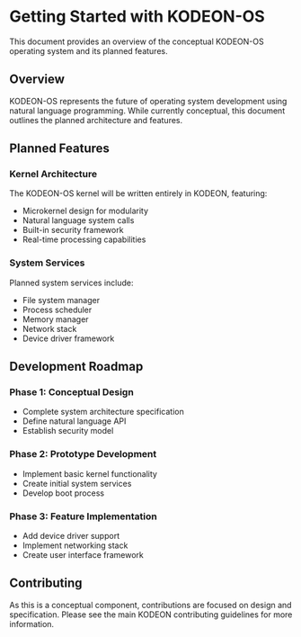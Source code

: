 # Getting Started with KODEON-OS

This document provides an overview of the conceptual KODEON-OS operating system and its planned features.

## Overview

KODEON-OS represents the future of operating system development using natural language programming. While currently conceptual, this document outlines the planned architecture and features.

## Planned Features

### Kernel Architecture

The KODEON-OS kernel will be written entirely in KODEON, featuring:

-   Microkernel design for modularity
-   Natural language system calls
-   Built-in security framework
-   Real-time processing capabilities

### System Services

Planned system services include:

-   File system manager
-   Process scheduler
-   Memory manager
-   Network stack
-   Device driver framework

## Development Roadmap

### Phase 1: Conceptual Design

-   Complete system architecture specification
-   Define natural language API
-   Establish security model

### Phase 2: Prototype Development

-   Implement basic kernel functionality
-   Create initial system services
-   Develop boot process

### Phase 3: Feature Implementation

-   Add device driver support
-   Implement networking stack
-   Create user interface framework

## Contributing

As this is a conceptual component, contributions are focused on design and specification. Please see the main KODEON contributing guidelines for more information.
